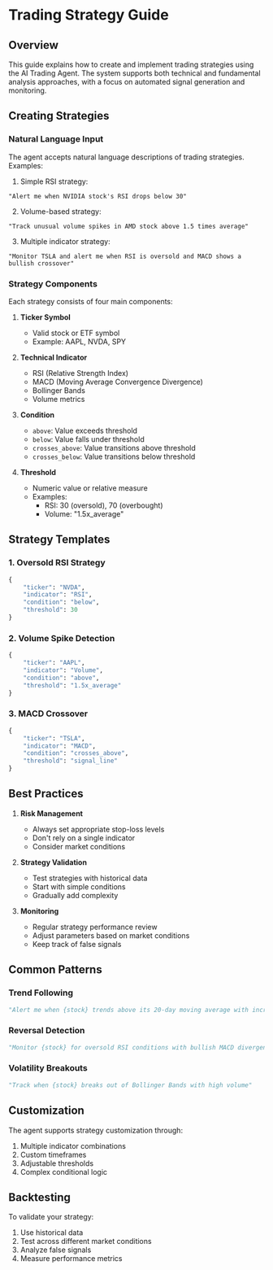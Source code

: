 # Trading Strategy Guide

## Overview

This guide explains how to create and implement trading strategies using the AI Trading Agent. The system supports both technical and fundamental analysis approaches, with a focus on automated signal generation and monitoring.

## Creating Strategies

### Natural Language Input

The agent accepts natural language descriptions of trading strategies. Examples:

1. Simple RSI strategy:

```
"Alert me when NVIDIA stock's RSI drops below 30"
```

2. Volume-based strategy:

```
"Track unusual volume spikes in AMD stock above 1.5 times average"
```

3. Multiple indicator strategy:

```
"Monitor TSLA and alert me when RSI is oversold and MACD shows a bullish crossover"
```

### Strategy Components

Each strategy consists of four main components:

1. **Ticker Symbol**

   - Valid stock or ETF symbol
   - Example: AAPL, NVDA, SPY

2. **Technical Indicator**

   - RSI (Relative Strength Index)
   - MACD (Moving Average Convergence Divergence)
   - Bollinger Bands
   - Volume metrics

3. **Condition**

   - `above`: Value exceeds threshold
   - `below`: Value falls under threshold
   - `crosses_above`: Value transitions above threshold
   - `crosses_below`: Value transitions below threshold

4. **Threshold**
   - Numeric value or relative measure
   - Examples:
     - RSI: 30 (oversold), 70 (overbought)
     - Volume: "1.5x_average"

## Strategy Templates

### 1. Oversold RSI Strategy

```python
{
    "ticker": "NVDA",
    "indicator": "RSI",
    "condition": "below",
    "threshold": 30
}
```

### 2. Volume Spike Detection

```python
{
    "ticker": "AAPL",
    "indicator": "Volume",
    "condition": "above",
    "threshold": "1.5x_average"
}
```

### 3. MACD Crossover

```python
{
    "ticker": "TSLA",
    "indicator": "MACD",
    "condition": "crosses_above",
    "threshold": "signal_line"
}
```

## Best Practices

1. **Risk Management**

   - Always set appropriate stop-loss levels
   - Don't rely on a single indicator
   - Consider market conditions

2. **Strategy Validation**

   - Test strategies with historical data
   - Start with simple conditions
   - Gradually add complexity

3. **Monitoring**
   - Regular strategy performance review
   - Adjust parameters based on market conditions
   - Keep track of false signals

## Common Patterns

### Trend Following

```python
"Alert me when {stock} trends above its 20-day moving average with increasing volume"
```

### Reversal Detection

```python
"Monitor {stock} for oversold RSI conditions with bullish MACD divergence"
```

### Volatility Breakouts

```python
"Track when {stock} breaks out of Bollinger Bands with high volume"
```

## Customization

The agent supports strategy customization through:

1. Multiple indicator combinations
2. Custom timeframes
3. Adjustable thresholds
4. Complex conditional logic

## Backtesting

To validate your strategy:

1. Use historical data
2. Test across different market conditions
3. Analyze false signals
4. Measure performance metrics
